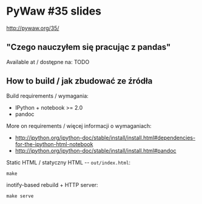 # PyWaw #35 slides

http://pywaw.org/35/

## "Czego nauczyłem się pracując z pandas"

Available at / dostępne na: <URL> TODO

## How to build / jak zbudować ze źródła

Build requirements / wymagania:

* IPython + notebook >= 2.0
* pandoc

More on requirements / więcej informacji o wymaganiach:

* http://ipython.org/ipython-doc/stable/install/install.html#dependencies-for-the-ipython-html-notebook 
* http://ipython.org/ipython-doc/stable/install/install.html#pandoc

Static HTML / statyczny HTML -- `out/index.html`:

    make

inotify-based rebuild + HTTP server:

    make serve
